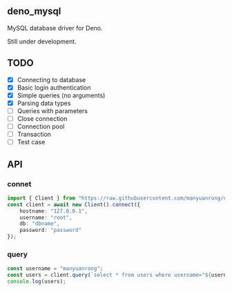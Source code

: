 ## deno_mysql

MySQL database driver for Deno.

Still under development.

## TODO

- [x] Connecting to database
- [x] Basic login authentication
- [x] Simple queries (no arguments)
- [x] Parsing data types
- [ ] Queries with parameters
- [ ] Close connection
- [ ] Connection pool
- [ ] Transaction
- [ ] Test case

## API

### connet
```ts
import { Client } from "https://raw.githubusercontent.com/manyuanrong/deno_mysql/master/mod.ts";
const client = await new Client().connect({
    hostname: "127.0.0.1",
    username: "root",
    db: "dbname",
    password: "password"
});
```

### query
```ts
const username = "manyuanrong";
const users = client.query(`select * from users where username="${username}"`);
console.log(users);
```
